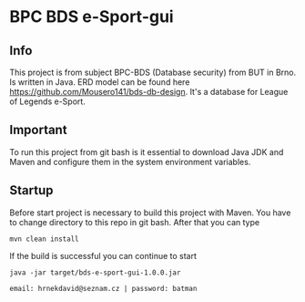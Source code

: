 # BPC BDS e-Sport-gui
## Info
This project is from subject BPC-BDS (Database security) from BUT in Brno. Is written in Java.
ERD model can be found here https://github.com/Mousero141/bds-db-design. It's a database for League of Legends e-Sport.

## Important
To run this project from git bash is it essential to download Java JDK and Maven and configure them in the system environment variables.



## Startup
Before start project is necessary to build this project with Maven. You have to change directory to this repo in git bash. 
After that you can type

    mvn clean install

If the build is successful you can continue to start
    
    java -jar target/bds-e-sport-gui-1.0.0.jar

    email: hrnekdavid@seznam.cz | password: batman 


